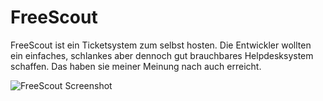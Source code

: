 # FreeScout

FreeScout ist ein Ticketsystem zum selbst hosten. Die Entwickler wollten ein einfaches, schlankes aber dennoch gut brauchbares Helpdesksystem schaffen. 
Das haben sie meiner Meinung nach auch erreicht.

![FreeScout Screenshot](https://raw.githubusercontent.com/cbirkenbeul/docker-homelab/master/ressources/img/freescout.png)